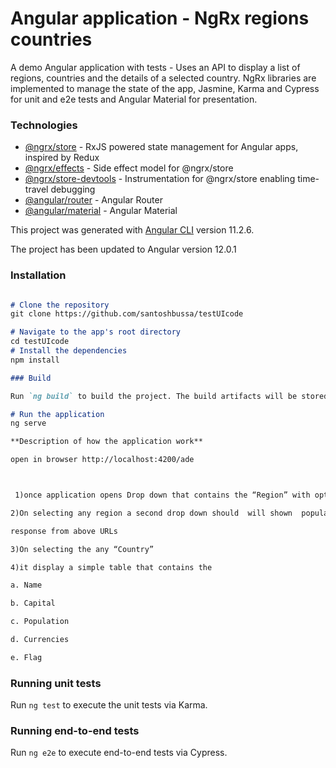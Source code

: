 # Angular application - NgRx regions countries


A demo Angular application with tests - Uses an API to display a list of regions, countries and the details of a selected country. NgRx libraries are implemented to manage the state of the app, Jasmine, Karma and Cypress for unit and e2e tests and Angular Material for presentation.


### Technologies

- [@ngrx/store](https://ngrx.io/guide/store) - RxJS powered state management for Angular apps, inspired by Redux
- [@ngrx/effects](https://ngrx.io/guide/effects) - Side effect model for @ngrx/store
- [@ngrx/store-devtools](https://ngrx.io/guide/store-devtools) - Instrumentation for @ngrx/store enabling time-travel debugging
- [@angular/router](https://angular.io/guide/router) - Angular Router
- [@angular/material](https://github.com/angular/material2) - Angular Material

This project was generated with [Angular CLI](https://github.com/angular/angular-cli) version 11.2.6.

The project has been updated to Angular version 12.0.1

### Installation

```Markdown

# Clone the repository
git clone https://github.com/santoshbussa/testUIcode

# Navigate to the app's root directory
cd testUIcode
# Install the dependencies
npm install

### Build

Run `ng build` to build the project. The build artifacts will be stored in the `dist/` directory. Use the `--prod` flag for a production build.

# Run the application
ng serve

**Description of how the application work**

open in browser http://localhost:4200/ade



 1)once application opens Drop down that contains the “Region” with options Europe and Asia  will display

2)On selecting any region a second drop down should  will shown  populated with “Countries” based on the API

response from above URLs

3)On selecting the any “Country”

4)it display a simple table that contains the

a. Name

b. Capital

c. Population

d. Currencies

e. Flag
```


### Running unit tests

Run `ng test` to execute the unit tests via Karma.

### Running end-to-end tests

Run `ng e2e` to execute end-to-end tests via Cypress.
